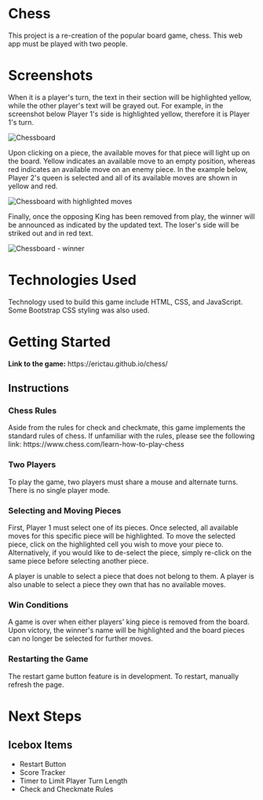 # Chess
<p>
    This project is a re-creation of the popular board game, chess. This web app must be played with two people.
</p>

# Screenshots
<p> 
    When it is a player's turn, the text in their section will be highlighted yellow, while the other player's text will be grayed out. For example, in the screenshot below Player 1's side is highlighted yellow, therefore it is Player 1's turn. 
</p>

![Chessboard](./img/readme/chessboard.png)

<p> 
    Upon clicking on a piece, the available moves for that piece will light up on the board. Yellow indicates an available move to an empty position, whereas red indicates an available move on an enemy piece. In the example below, Player 2's queen is selected and all of its available moves are shown in yellow and red. 
</p>

![Chessboard with highlighted moves](./img/readme/moves.png)

<p>
    Finally, once the opposing King has been removed from play, the winner will be announced as indicated by the updated text. The loser's side will be striked out and in red text.
</p>

![Chessboard - winner](./img/readme/winner.png)

# Technologies Used 
<p>
    Technology used to build this game include HTML, CSS, and JavaScript. Some Bootstrap CSS styling was also used.
</p>

# Getting Started
<p>
    <b>Link to the game:</b> https://erictau.github.io/chess/
</p>

## Instructions

### Chess Rules
<p>
    Aside from the rules for check and checkmate, this game implements the standard rules of chess. If unfamiliar with the rules, please see the following link: https://www.chess.com/learn-how-to-play-chess
</p>

### Two Players
<p>
    To play the game, two players must share a mouse and alternate turns. There is no single player mode.
</p>

### Selecting and Moving Pieces
<p>
    First, Player 1 must select one of its pieces. Once selected, all available moves for this specific piece will be highlighted. To move the selected piece, click on the highlighted cell you wish to move your piece to. Alternatively, if you would like to de-select the piece, simply re-click on the same piece before selecting another piece. 
</p>

<p>
    A player is unable to select a piece that does not belong to them. A player is also unable to select a piece they own that has no available moves. 
</p>

### Win Conditions
<p>
    A game is over when either players' king piece is removed from the board. Upon victory, the winner's name will be highlighted and the board pieces can no longer be selected for further moves. 
</p>

### Restarting the Game
<p>
    The restart game button feature is in development. To restart, manually refresh the page. 
</p>

# Next Steps

## Icebox Items
<ul>
    <li>Restart Button</li>
    <li>Score Tracker</li>
    <li>Timer to Limit Player Turn Length</li>
    <li>Check and Checkmate Rules</li>
</ul>